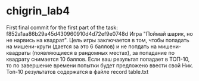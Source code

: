 # chigrin_lab4
First final commit for the first part of the task: 
f852a1aa86b29a45d430960910d4d72ef9e0748d
Игра "Поймай шарик, но не нарвись на квадрат". Цель игры 
заключается
в том, чтобы попадать на мишени-круги (дается за это 6 баллов)
и не попдать на мишени-квадраты (появляющиеся в рандомных
 местах), за попадание по квадрату снимается 10 баллов. Если 
 ваш результат попадает в ТОП-10, то по завершение времени 
 попытки будет предложено ввести свой Ник. Топ-10 результатов 
 содержатся в файле record table.txt
